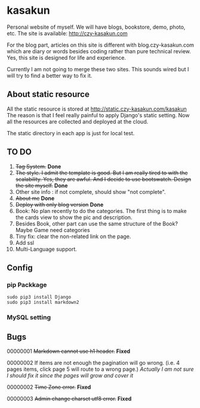 # kasakun

Personal website of myself. We will have blogs, bookstore, demo, photo, etc.
The site is available: http://czy-kasakun.com

For the blog part, articles on this site is different with blog.czy-kasakun.com
which are diary or words besides coding rather than pure technical review. Yes,
this site is designed for life and experience.

Currently I am not going to merge these two sites. This sounds wired but I will
try to find a better way to fix it.

## About static resource

All the static resource is stored at http://static.czy-kasakun.com/kasakun
The reason is that I feel really painful to apply Django's static setting.
Now all the resources are collected and deployed at the cloud.

The static directory in each app is just for local test.

## TO DO

1. ~~Tag System.~~ **Done**
2. ~~The style. I admit the template is good. But I am really tired to with 
the scalability. Yes, they are awful. And I decide to use bootswatch.
Design the site myself.~~ **Done**
3. Other site info : if not complete, should show "not complete".
4. ~~About me~~ **Done**
5. ~~Deploy with only blog version~~ **Done**
6. Book: No plan recently to do the categories. The first thing is to make
the cards view to show the pic and description.
7. Besides Book, other part can use the same structure of the Book?
Maybe Game need categories
8. Tiny fix: clear the non-related link on the page.
9. Add ssl
10. Multi-Language support.

## Config

### pip Packkage

```
sudo pip3 install Django
sudo pip3 install markdown2
```

### MySQL setting

## Bugs

00000001 ~~Markdown cannot use h1 header.~~  **Fixed**

00000002 If items are not enough the pagination will go wrong.
(i.e. 4 pages items, click page 5 will route to a wrong page.)
*Actually I am not sure I should fix it since the pages will grow and cover it*

00000002 ~~Time Zone error.~~  **Fixed**

00000003 ~~Admin change charset utf8 error.~~  **Fixed**